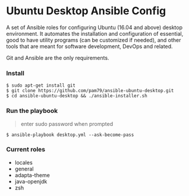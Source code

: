 # Ubuntu Desktop Ansible Config
A set of Ansible roles for configuring Ubuntu (16.04 and above) desktop environment. It automates the installation and configuration of essential, good to have utility programs (can be customized if needed), and other tools that are meant for software development, DevOps and related.                                              

Git and Ansible are the only requirements.

### Install
    $ sudo apt-get install git
    $ git clone https://github.com/pam79/ansible-ubuntu-desktop.git
    $ cd ansible-ubuntu-desktop && ./ansible-installer.sh

### Run the playbook
>enter sudo password when prompted

    $ ansible-playbook desktop.yml --ask-become-pass

### Current roles
- locales
- general
- adapta-theme
- java-openjdk
- zsh
